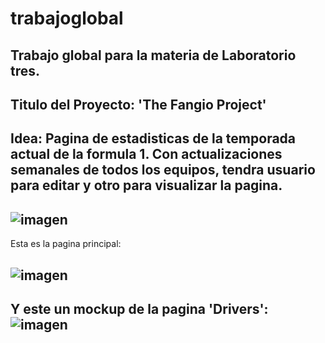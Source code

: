 # trabajoglobal
Trabajo global para la materia de Laboratorio tres.
--
Titulo del Proyecto: 'The Fangio Project'
--
Idea: Pagina de estadisticas de la temporada actual de la formula 1. Con actualizaciones semanales de todos los equipos, tendra usuario para editar y 
otro para visualizar la pagina. 
--
![imagen](https://user-images.githubusercontent.com/81591028/166526088-ee307b03-1da1-4e02-a703-2eca3030ca42.png)
--

Esta es la pagina principal:

![imagen](https://user-images.githubusercontent.com/81591028/166531504-32c47234-8ef7-49c3-b5d0-9e5855199642.png)
--

Y este un mockup de la pagina 'Drivers':
![imagen](https://user-images.githubusercontent.com/81591028/166533119-7ad11871-1dc4-41b6-80cc-a9bd2d73258d.png)
--


